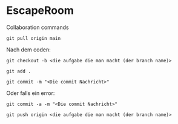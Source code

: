 # EscapeRoom
Collaboration commands
```
git pull origin main
```
Nach dem coden:
```
git checkout -b <die aufgabe die man macht (der branch name)>
```

```
git add .
```

```
git commit -m "<Die commit Nachricht>"
```
Oder falls ein error:
```
git commit -a -m "<Die commit Nachricht>"
```

```
git push origin <die aufgabe die man macht (der branch name)>
```
